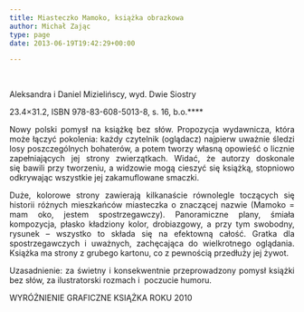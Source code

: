 ```yaml
---
title: Miasteczko Mamoko, książka obrazkowa
author: Michał Zając
type: page
date: 2013-06-19T19:42:29+00:00

---
```

&nbsp;

Aleksandra i Daniel Mizielińscy, wyd. Dwie Siostry

23.4&#215;31.2, ISBN 978-83-608-5013-8, s. 16, b.o.****

<p style="text-align: justify;">
  Nowy polski pomysł na książkę bez słów. Propozycja wydawnicza, która może łączyć pokolenia: każdy czytelnik (oglądacz) najpierw uważnie śledzi losy poszczególnych bohaterów, a potem tworzy własną opowieść o licznie zapełniających jej strony zwierzątkach. Widać, że autorzy doskonale się bawili przy tworzeniu, a widzowie mogą cieszyć się książką, stopniowo odkrywając wszystkie jej zakamuflowane smaczki.
</p>

<p style="text-align: justify;">
  Duże, kolorowe strony zawierają kilkanaście równolegle toczących się historii różnych mieszkańców miasteczka o znaczącej nazwie (Mamoko = mam oko, jestem spostrzegawczy). Panoramiczne plany, śmiała kompozycja, płasko kładziony kolor, drobiazgowy, a przy tym swobodny, rysunek &#8211; wszystko to składa się na efektowną całość. Gratka dla spostrzegawczych i uważnych, zachęcająca do wielkrotnego oglądania. Książka ma strony z grubego kartonu, co z pewnością przedłuży jej żywot.
</p>

<p style="text-align: justify;">
  <p style="text-align: justify;">
    Uzasadnienie: za świetny i konsekwentnie przeprowadzony pomysł książki bez słów, za ilustratorski rozmach i  poczucie humoru.
  </p>
  
  <p>
    WYRÓŻNIENIE GRAFICZNE KSIĄŻKA ROKU 2010
  </p>